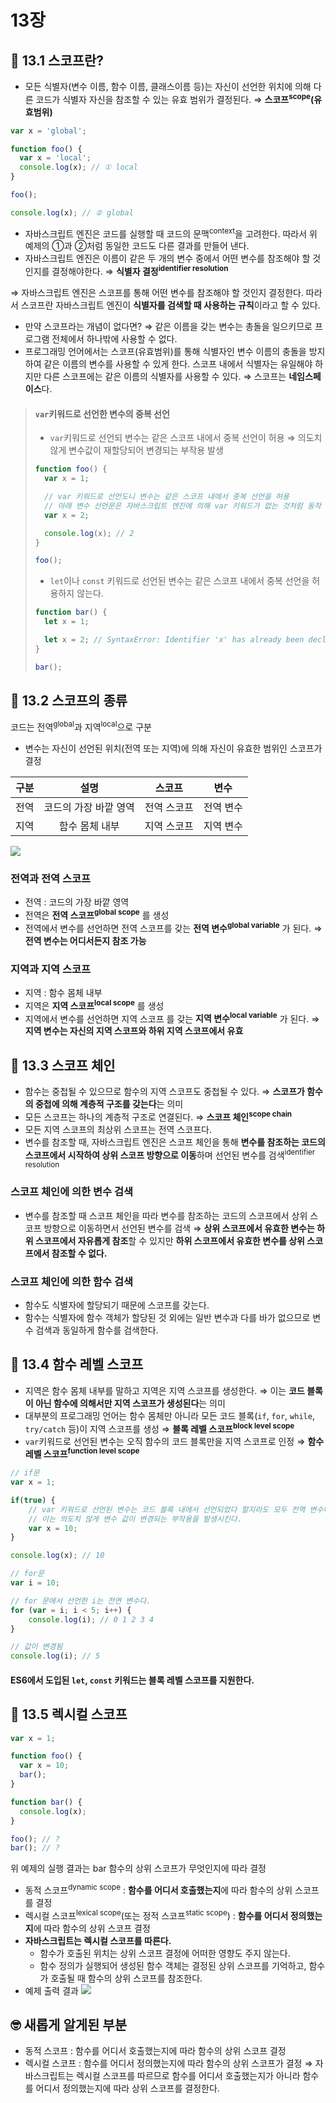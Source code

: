 # 13장

## 📂 13.1 스코프란?

- 모든 식별자(변수 이름, 함수 이름, 클래스이름 등)는 자신이 선언한 위치에 의해 다른 코드가 식별자 자신을 참조할 수 있는 유효 범위가 결정된다.
  ⇒ **스코프<sup>scope</sup>(유효범위)**

```javascript
var x = 'global';

function foo() {
  var x = 'local';
  console.log(x); // ① local
}

foo();

console.log(x); // ② global
```

- 자바스크립트 엔진은 코드를 실행할 때 코드의 문맥<sup>context</sup>을 고려한다. 따라서 위 예제의 ①과 ②처럼 동일한 코드도 다른 결과를 만들어 낸다.
- 자바스크립트 엔진은 이름이 같은 두 개의 변수 중에서 어떤 변수를 참조해야 할 것인지를 결정해야한다.
  ⇒ **식별자 결정<sup>identifier resolution</sup>**

⇒ 자바스크립트 엔진은 스코프를 통해 어떤 변수를 참조해야 할 것인지 결정한다. 따라서 스코프란 자바스크립트 엔진이 **식별자를 검색할 때 사용하는 규칙**이라고 할 수 있다.

- 만약 스코프라는 개념이 없다면?
  ⇒ 같은 이름을 갖는 변수는 총돌을 일으키므로 프로그램 전체에서 하나밖에 사용할 수 없다.
- 프로그래밍 언어에서는 스코프(유효범위)를 통해 식별자인 변수 이름의 충돌을 방지하여 같은 이름의 변수를 사용할 수 있게 한다. 스코프 내에서 식별자는 유일해야 하지만 다른 스코프에는 같은 이름의 식별자를 사용할 수 있다.
  ⇒ 스코프는 **네임스페이스**다.

> #### `var`키워드로 선언한 변수의 중복 선언
>
> - `var`키워드로 선언되 변수는 같은 스코프 내에서 중복 선언이 허용
>   ⇒ 의도치 않게 변수값이 재할당되어 변경되는 부작용 발생
>
> ```javascript
> function foo() {
>   var x = 1;
>
>   // var 키워드로 선언도니 변수는 같은 스코프 내에서 중복 선언을 허용
>   // 아래 변수 선언문은 자바스크립트 엔진에 의해 var 키워드가 없는 것처럼 동작
>   var x = 2;
>
>   console.log(x); // 2
> }
>
> foo();
> ```
>
> - `let`이나 `const` 키워드로 선언된 변수는 같은 스코프 내에서 중복 선언을 허용하지 않는다.
>
> ```javascript
> function bar() {
>   let x = 1;
>
>   let x = 2; // SyntaxError: Identifier 'x' has already been declared
> }
>
> bar();
> ```

## 📂 13.2 스코프의 종류

코드는 전역<sup>global</sup>과 지역<sup>local</sup>으로 구분

- 변수는 자신이 선언된 위치(전역 또는 지역)에 의해 자신이 유효한 범위인 스코프가 결정

| 구분 |         설명          |   스코프    |   변수    |
| :--: | :-------------------: | :---------: | :-------: |
| 전역 | 코드의 가장 바깥 영역 | 전역 스코프 | 전역 변수 |
| 지역 |    함수 몸체 내부     | 지역 스코프 | 지역 변수 |

![](https://i.imgur.com/0fhrfKU.png)

### 전역과 전역 스코프

- 전역 : 코드의 가장 바깥 영역
- 전역은 **전역 스코프<sup>global scope</sup>** 를 생성
- 전역에서 변수를 선언하면 전역 스코프를 갖는 **전역 변수<sup>global variable</sup>** 가 된다.
  ⇒ **전역 변수는 어디서든지 참조 가능**

### 지역과 지역 스코프

- 지역 : 함수 몸체 내부
- 지역은 **지역 스코프<sup>local scope</sup>** 를 생성
- 지역에서 변수를 선언하면 지역 스코프 를 갖는 **지역 변수<sup>local variable</sup>** 가 된다.
  ⇒ **지역 변수는 자신의 지역 스코프와 하위 지역 스코프에서 유효**

## 📂 13.3 스코프 체인

- 함수는 중첩될 수 있으므로 함수의 지역 스코프도 중첩될 수 있다.
  ⇒ **스코프가 함수의 중첩에 의해 계층적 구조를 갖는다**는 의미
- 모든 스코프는 하나의 계층적 구조로 연결된다.
  ⇒ **스코프 체인<sup>scope chain</sup>**
- 모든 지역 스코프의 최상위 스코프는 전역 스코프다.
- 변수를 참조할 때, 자바스크립트 엔진은 스코프 체인을 통해 **변수를 참조하는 코드의 스코프에서 시작하여 상위 스코프 방향으로 이동**하며 선언된 변수를 검색<sup>identifier resolution</sup>

### 스코프 체인에 의한 변수 검색

- 변수를 참조할 때 스코프 체인을 따라 변수를 참조하는 코드의 스코프에서 상위 스코프 방향으로 이동하면서 선언된 변수를 검색
  ⇒ **상위 스코프에서 유효한 변수는 하위 스코프에서 자유롭게 참조**할 수 있지만 **하위 스코프에서 유효한 변수를 상위 스코프에서 참조할 수 없다.**

### 스코프 체인에 의한 함수 검색

- 함수도 식별자에 할당되기 때문에 스코프를 갖는다.
- 함수는 식별자에 함수 객체가 할당된 것 외에는 일반 변수과 다를 바가 없으므로 변수 검색과 동일하게 함수를 검색한다.

## 📂 13.4 함수 레벨 스코프

- 지역은 함수 몸체 내부를 말하고 지역은 지역 스코프를 생성한다.
  ⇒ 이는 **코드 블록이 아닌 함수에 의해서만 지역 스코프가 생성된다**는 의미
- 대부분의 프로그래밍 언어는 함수 몸체만 아니라 모든 코드 블록(`if`, `for`, `while`, `try/catch` 등)이 지역 스코프를 생성
  ⇒ **블록 레벨 스코프<sup>block level scope</sup>**
- `var`키워드로 선언된 변수는 오직 함수의 코드 블록만을 지역 스코프로 인정
  ⇒ **함수 레벨 스코프<sup>function level scope</sup>**

```javascript
// if문
var x = 1;

if(true) {
	// var 키워드로 선언된 변수는 코드 블록 내에서 선언되었다 할지라도 모두 전역 변수다.
	// 이는 의도치 않게 변수 값이 변경되는 부작용을 발생시킨다.
	var x = 10;
}

console.log(x); // 10

// for문
var i = 10;

// for 문에서 선언한 i는 전연 변수다.
for (var = i; i < 5; i++) {
	console.log(i); // 0 1 2 3 4
}

// 값이 변경됨
console.log(i); // 5
```

#### ES6에서 도입된 `let`, `const` 키워드는 블록 레벨 스코프를 지원한다.

## 📂 13.5 렉시컬 스코프

```javascript
var x = 1;

function foo() {
  var x = 10;
  bar();
}

function bar() {
  console.log(x);
}

foo(); // ?
bar(); // ?
```

위 예제의 실행 결과는 bar 함수의 상위 스코프가 무엇인지에 따라 결정

- 동적 스코프<sup>dynamic scope</sup> : **함수를 어디서 호출했는지**에 따라 함수의 상위 스코프를 결정
- 렉시컬 스코프<sup>lexical scope</sup>(또는 정적 스코프<sup>static scope</sup>) : **함수를 어디서 정의했는지**에 따라 함수의 상위 스코프 결정
- **자바스크립트는 렉시컬 스코프를 따른다.**
  - 함수가 호출된 위치는 상위 스코프 결정에 어떠한 영향도 주지 않는다.
  - 함수 정의가 실행되어 생성된 함수 객체는 결정된 상위 스코프를 기억하고, 함수가 호출될 때 함수의 상위 스코프를 참조한다.
- 예제 출력 결과
  ![](https://i.imgur.com/LcdgmgW.png)

## 🤓 새롭게 알게된 부분

- 동적 스코프 : 함수를 어디서 호출했는지에 따라 함수의 상위 스코프 결정
- 렉시컬 스코프 : 함수를 어디서 정의했는지에 따라 함수의 상위 스코프가 결정
  ⇒ 자바스크립트는 렉시컬 스코프를 따르므로 함수를 어디서 호출했는지가 아니라 함수를 어디서 정의했는지에 따라 상위 스코프를 결정한다.
